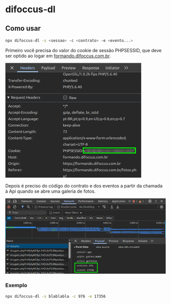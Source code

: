 # difoccus-dl

## Como usar

```bash
npx difoccus-dl -s <sessao> -c <contrato> -e <evento...>
```

Primeiro você precisa do valor do cookie de sessão PHPSESSID, que deve ser optido ao logar em [formando.difoccus.com.br](https://formando.difoccus.com.br/).

![sessao](docs/sessao.png)

Depois é preciso do código do contrato e dos eventos a partir da chamada à Api quando se abre uma galeria de fotos.

![contrato e evento](docs/contrato-evento.png)

### Exemplo

```bash
npx difoccus-dl -s blablabla -c 976 -e 17356
```

